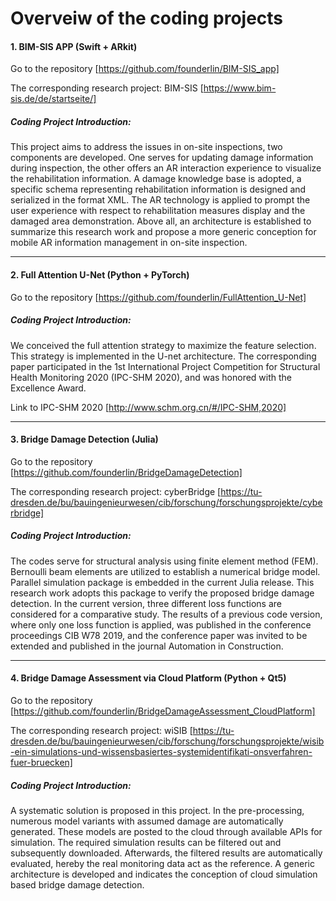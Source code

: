 # Overveiw of the coding projects

#### 1.	BIM-SIS APP (Swift + ARkit)
Go to the repository [https://github.com/founderlin/BIM-SIS_app] 
      
The corresponding research project: BIM-SIS
[https://www.bim-sis.de/de/startseite/]

##### Coding Project Introduction:
This project aims to address the issues in on-site inspections, two components are developed. One serves for updating damage information during inspection, the other offers an AR interaction experience to visualize the rehabilitation information. A damage knowledge base is adopted, a specific schema representing rehabilitation information is designed and serialized in the format XML. The AR technology is applied to prompt the user experience with respect to rehabilitation measures display and the damaged area demonstration. Above all, an architecture is established to summarize this research work and propose a more generic conception for mobile AR information management in on-site inspection.

***

#### 2.	Full Attention U-Net (Python + PyTorch)

Go to the repository [https://github.com/founderlin/FullAttention_U-Net]

##### Coding Project Introduction:
We conceived the full attention strategy to maximize the feature selection. This strategy is implemented in the U-net architecture. The corresponding paper participated in the 1st International Project Competition for Structural Health Monitoring 2020 (IPC-SHM 2020), and was honored with the Excellence Award.

Link to IPC-SHM 2020 [http://www.schm.org.cn/#/IPC-SHM,2020]

***

#### 3.	Bridge Damage Detection (Julia)

Go to the repository [https://github.com/founderlin/BridgeDamageDetection]

The corresponding research project: cyberBridge
[https://tu-dresden.de/bu/bauingenieurwesen/cib/forschung/forschungsprojekte/cyberbridge]

##### Coding Project Introduction:
The codes serve for structural analysis using finite element method (FEM). Bernoulli beam elements are utilized to establish a numerical bridge model. Parallel simulation package is embedded in the current Julia release. This research work adopts this package to verify the proposed bridge damage detection. In the current version, three different loss functions are considered for a comparative study. The results of a previous code version, where only one loss function is applied, was published in the conference proceedings CIB W78 2019, and the conference paper was invited to be extended and published in the journal Automation in Construction.

***

#### 4.	Bridge Damage Assessment via Cloud Platform (Python + Qt5)

Go to the repository [https://github.com/founderlin/BridgeDamageAssessment_CloudPlatform]

The corresponding research project: wiSIB
[https://tu-dresden.de/bu/bauingenieurwesen/cib/forschung/forschungsprojekte/wisib-ein-simulations-und-wissensbasiertes-systemidentifikati-onsverfahren-fuer-bruecken]

##### Coding Project Introduction:
A systematic solution is proposed in this project. In the pre-processing, numerous model variants with assumed damage are automatically generated. These models are posted to the cloud through available APIs for simulation. The required simulation results can be filtered out and subsequently downloaded. Afterwards, the filtered results are automatically evaluated, hereby the real monitoring data act as the reference. A generic architecture is developed and indicates the conception of cloud simulation based bridge damage detection.
